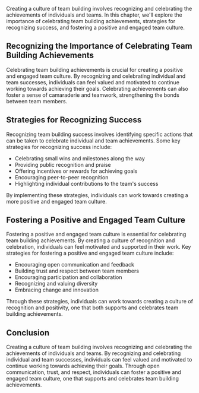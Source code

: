 
Creating a culture of team building involves recognizing and celebrating the achievements of individuals and teams. In this chapter, we'll explore the importance of celebrating team building achievements, strategies for recognizing success, and fostering a positive and engaged team culture.

Recognizing the Importance of Celebrating Team Building Achievements
--------------------------------------------------------------------

Celebrating team building achievements is crucial for creating a positive and engaged team culture. By recognizing and celebrating individual and team successes, individuals can feel valued and motivated to continue working towards achieving their goals. Celebrating achievements can also foster a sense of camaraderie and teamwork, strengthening the bonds between team members.

Strategies for Recognizing Success
----------------------------------

Recognizing team building success involves identifying specific actions that can be taken to celebrate individual and team achievements. Some key strategies for recognizing success include:

* Celebrating small wins and milestones along the way
* Providing public recognition and praise
* Offering incentives or rewards for achieving goals
* Encouraging peer-to-peer recognition
* Highlighting individual contributions to the team's success

By implementing these strategies, individuals can work towards creating a more positive and engaged team culture.

Fostering a Positive and Engaged Team Culture
---------------------------------------------

Fostering a positive and engaged team culture is essential for celebrating team building achievements. By creating a culture of recognition and celebration, individuals can feel motivated and supported in their work. Key strategies for fostering a positive and engaged team culture include:

* Encouraging open communication and feedback
* Building trust and respect between team members
* Encouraging participation and collaboration
* Recognizing and valuing diversity
* Embracing change and innovation

Through these strategies, individuals can work towards creating a culture of recognition and positivity, one that both supports and celebrates team building achievements.

Conclusion
----------

Creating a culture of team building involves recognizing and celebrating the achievements of individuals and teams. By recognizing and celebrating individual and team successes, individuals can feel valued and motivated to continue working towards achieving their goals. Through open communication, trust, and respect, individuals can foster a positive and engaged team culture, one that supports and celebrates team building achievements.

